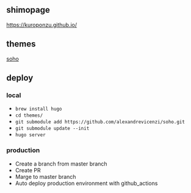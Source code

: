 ## shimopage

https://kuroponzu.github.io/

## themes

[soho](https://github.com/alexandrevicenzi/soho)
## deploy

### local
 - `brew install hugo`
 - `cd themes/`
 - `git submodule add https://github.com/alexandrevicenzi/soho.git`
 - `git submodule update --init`
 - `hugo server`

### production

 - Create a branch from master branch
 - Create PR
 - Marge to master branch
 - Auto deploy production environment with github_actions
